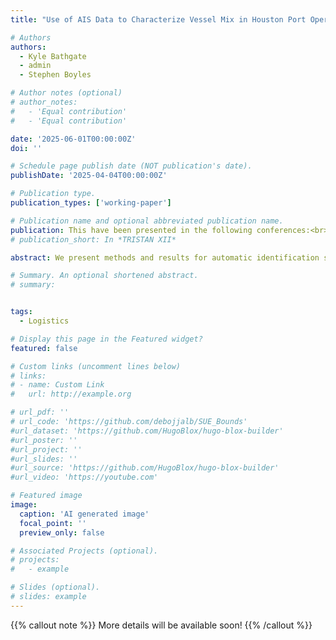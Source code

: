 ```yaml
---
title: "Use of AIS Data to Characterize Vessel Mix in Houston Port Operations for Simulation"

# Authors
authors:
  - Kyle Bathgate
  - admin
  - Stephen Boyles

# Author notes (optional)
# author_notes:
#   - 'Equal contribution'
#   - 'Equal contribution'

date: '2025-06-01T00:00:00Z'
doi: ''

# Schedule page publish date (NOT publication's date).
publishDate: '2025-04-04T00:00:00Z'

# Publication type.
publication_types: ['working-paper']

# Publication name and optional abbreviated publication name.
publication: This have been presented in the following conferences:<br> 1) *TRB 104th Annual Meeting 2023, Washington, D.C., USA. (Lecturn session)*
# publication_short: In *TRISTAN XII*

abstract: We present methods and results for automatic identification system (AIS) vessel tracking data analysis to support port operations and simulation efforts in the Houston port region. While AIS data has been widely used to measure port performance, we specifically study the validity of assuming a Poisson arrival process for the Houston anchorage and quantify observed anchorage waiting behavior for container, non- container cargo, and tanker vessels from 2019--2023. Statistical testing and graphical analysis are used to examine the interarrival times. We contend that the Poisson assumption is likely valid for container and non-container cargo vessel types, but less clear for tanker vessels. The queue analysis shows that the Houston anchorage is dominated by tanker vessels, of which a majority experience waiting, and that deviations in container vessel queue size and duration were observed in late 2021 and 2022, corresponding to the global demand surge for container cargo. These findings directly support simulation studies for the Port of Houston and provide empirical evidence of cargo vessel arrival and waiting behaviors in the Houston anchorage.

# Summary. An optional shortened abstract.
# summary: 


tags:
  - Logistics

# Display this page in the Featured widget?
featured: false

# Custom links (uncomment lines below)
# links:
# - name: Custom Link
#   url: http://example.org

# url_pdf: ''
# url_code: 'https://github.com/debojjalb/SUE_Bounds'
#url_dataset: 'https://github.com/HugoBlox/hugo-blox-builder'
#url_poster: ''
#url_project: ''
#url_slides: ''
#url_source: 'https://github.com/HugoBlox/hugo-blox-builder'
#url_video: 'https://youtube.com'

# Featured image
image:
  caption: 'AI generated image'
  focal_point: ''
  preview_only: false

# Associated Projects (optional).
# projects:
#   - example

# Slides (optional).
# slides: example
---
```


{{% callout note %}}
More details will be available soon!
{{% /callout %}}


